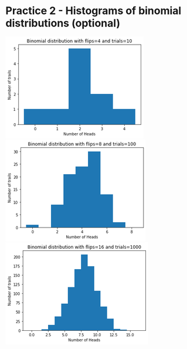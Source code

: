 # Practice 2 - Histograms of binomial distributions (optional)
![](figures/Project2_fig1.png) \
![](figures/Project2_fig2.png) \
![](figures/Project2_fig3.png) 
